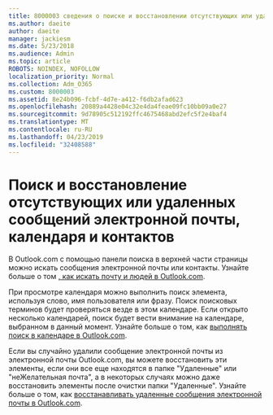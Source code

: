 ```yaml
---
title: 8000003 сведения о поиске и восстановлении отсутствующих или удаленных сообщений электронной почты, календаря и контактов
ms.author: daeite
author: daeite
manager: jackiesm
ms.date: 5/23/2018
ms.audience: Admin
ms.topic: article
ROBOTS: NOINDEX, NOFOLLOW
localization_priority: Normal
ms.collection: Adm_O365
ms.custom: 8000003
ms.assetid: 8e24b096-fcbf-4d7e-a412-f6db2afad623
ms.openlocfilehash: 20889a4428e04c32e4da4feae09fc10bb09a0e27
ms.sourcegitcommit: 9d78905c512192ffc4675468abd2efc5f2e4baf4
ms.translationtype: MT
ms.contentlocale: ru-RU
ms.lasthandoff: 04/23/2019
ms.locfileid: "32408588"
---
```

# <a name="how-to-find-and-recover-missing-or-deleted-email-calendar-or-contacts-items"></a>Поиск и восстановление отсутствующих или удаленных сообщений электронной почты, календаря и контактов

В Outlook.com с помощью панели поиска в верхней части страницы можно искать сообщения электронной почты или контакты. Узнайте больше о том [, как искать почту и людей в Outlook.com](https://support.office.com/article/88108edf-028e-4306-b87e-7400bbb40aa7).
  
При просмотре календаря можно выполнить поиск элемента, используя слово, имя пользователя или фразу. Поиск поисковых терминов будет проверяться везде в этом календаре. Если открыто несколько календарей, поиск будет вести внимание на календаре, выбранном в данный момент. Узнайте больше о том, как [выполнять поиск в календаре в Outlook.com](https://support.office.com/article/5bc05289-c84c-4849-95a8-7eac05ed478a).
  
Если вы случайно удалили сообщение электронной почты из электронной почты Outlook.com, вы можете восстановить эти элементы, если они все еще находятся в папке "Удаленные" или "неЖелательная почта", а в некоторых случаях можно даже восстановить элементы после очистки папки "Удаленные". Узнайте больше о том, как [восстанавливать удаленные сообщения электронной почты в Outlook.com](https://support.office.com/article/cf06ab1b-ae0b-418c-a4d9-4e895f83ed50).
  

